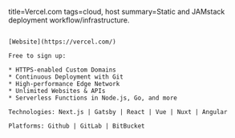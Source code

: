 title=Vercel.com
tags=cloud, host
summary=Static and JAMstack deployment workflow/infrastructure.
~~~~~~

[Website](https://vercel.com/)

Free to sign up:

* HTTPS-enabled Custom Domains
* Continuous Deployment with Git
* High-performance Edge Network
* Unlimited Websites & APIs
* Serverless Functions in Node.js, Go, and more

Technologies: Next.js | Gatsby | React | Vue | Nuxt | Angular

Platforms: Github | GitLab | BitBucket
